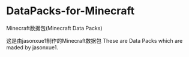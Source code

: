 # DataPacks-for-Minecraft
Minecraft数据包(Minecraft Data Packs)

这是由jasonxue1制作的Minecraft数据包
These are Data Packs which are maded by jasonxue1.
